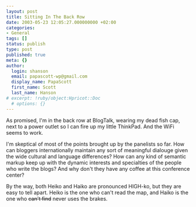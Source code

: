 ```yaml
---
layout: post
title: Sitting In The Back Row
date: 2003-05-23 12:05:27.000000000 +02:00
categories:
- General
tags: []
status: publish
type: post
published: true
meta: {}
author:
  login: shanson
  email: papascott-wp@gmail.com
  display_name: PapaScott
  first_name: Scott
  last_name: Hanson
# excerpt: !ruby/object:Hpricot::Doc
  # options: {}
---
```

<p>As promised, I'm in the back row at BlogTalk, wearing my dead fish cap, next to a power outlet so I can fire up my little ThinkPad. And the WiFi seems to work. </p>
<p>I'm skeptical of most of the points brought up by the panelists so far. How can bloggers internationally maintain any sort of meaningful dialouge given the wide cultural and language differences? How can any kind of semantic markup keep up with the dynamic interests and specialties of the people who write the blogs? And why don't they have any coffee at this conference center?</p>
<p>By the way, both Heiko and Haiko are pronounced HIGH-ko, but they are easy to tell apart. Heiko is the one who can't read the map, and Haiko is the one who <s>can't find</s> never uses the brakes.</p>
